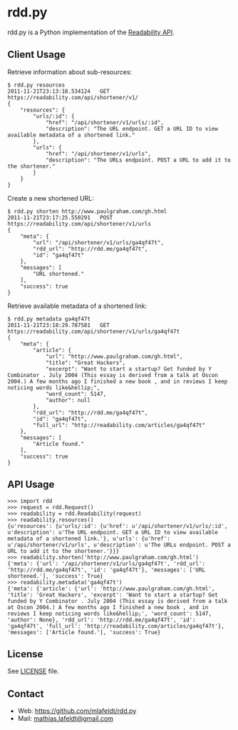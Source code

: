 rdd.py
======

rdd.py is a Python implementation of the [Readability API].


Client Usage
------------

Retrieve information about sub-resources:

    $ rdd.py resources
    2011-11-21T23:13:18.534124   GET   https://readability.com/api/shortener/v1/
    {
        "resources": {
            "urls/:id": {
                "href": "/api/shortener/v1/urls/:id", 
                "description": "The URL endpoint. GET a URL ID to view available metadata of a shortened link."
            }, 
            "urls": {
                "href": "/api/shortener/v1/urls", 
                "description": "The URLs endpoint. POST a URL to add it to the shortener."
            }
        }
    }

Create a new shortened URL:

    $ rdd.py shorten http://www.paulgraham.com/gh.html
    2011-11-21T23:17:25.550291   POST   https://readability.com/api/shortener/v1/urls
    {
        "meta": {
            "url": "/api/shortener/v1/urls/ga4qf47t", 
            "rdd_url": "http://rdd.me/ga4qf47t", 
            "id": "ga4qf47t"
        }, 
        "messages": [
            "URL shortened."
        ], 
        "success": true
    }

Retrieve available metadata of a shortened link:

    $ rdd.py metadata ga4qf47t
    2011-11-21T23:18:29.787581   GET   https://readability.com/api/shortener/v1/urls/ga4qf47t
    {
        "meta": {
            "article": {
                "url": "http://www.paulgraham.com/gh.html", 
                "title": "Great Hackers", 
                "excerpt": "Want to start a startup? Get funded by Y Combinator . July 2004 (This essay is derived from a talk at Oscon 2004.) A few months ago I finished a new book , and in reviews I keep noticing words like&hellip;", 
                "word_count": 5147, 
                "author": null
            }, 
            "rdd_url": "http://rdd.me/ga4qf47t", 
            "id": "ga4qf47t", 
            "full_url": "http://readability.com/articles/ga4qf47t"
        }, 
        "messages": [
            "Article found."
        ], 
        "success": true
    }


API Usage
---------

    >>> import rdd
    >>> request = rdd.Request()
    >>> readability = rdd.Readability(request)
    >>> readability.resources()
    {u'resources': {u'urls/:id': {u'href': u'/api/shortener/v1/urls/:id', u'description': u'The URL endpoint. GET a URL ID to view available metadata of a shortened link.'}, u'urls': {u'href': u'/api/shortener/v1/urls', u'description': u'The URLs endpoint. POST a URL to add it to the shortener.'}}}
    >>> readability.shorten('http://www.paulgraham.com/gh.html')
    {'meta': {'url': '/api/shortener/v1/urls/ga4qf47t', 'rdd_url': 'http://rdd.me/ga4qf47t', 'id': 'ga4qf47t'}, 'messages': ['URL shortened.'], 'success': True}
    >>> readability.metadata('ga4qf47t')
    {'meta': {'article': {'url': 'http://www.paulgraham.com/gh.html', 'title': 'Great Hackers', 'excerpt': 'Want to start a startup? Get funded by Y Combinator . July 2004 (This essay is derived from a talk at Oscon 2004.) A few months ago I finished a new book , and in reviews I keep noticing words like&hellip;', 'word_count': 5147, 'author': None}, 'rdd_url': 'http://rdd.me/ga4qf47t', 'id': 'ga4qf47t', 'full_url': 'http://readability.com/articles/ga4qf47t'}, 'messages': ['Article found.'], 'success': True}


License
-------

See [LICENSE] file.


Contact
-------

* Web: <https://github.com/mlafeldt/rdd.py>
* Mail: <mathias.lafeldt@gmail.com>


[Readability API]: https://www.readability.com/publishers/rdd
[LICENSE]: https://github.com/mlafeldt/rdd.py/blob/master/LICENSE

